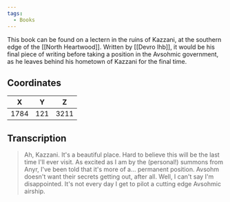 ```yaml
---
tags:
  - Books
---
```


This book can be found on a lectern in the ruins of Kazzani, at the southern edge of the [[North Heartwood]]. Written by [[Devro Ihb]], it would be his final piece of writing before taking a position in the Avsohmic government, as he leaves behind his hometown of Kazzani for the final time.

## Coordinates
| **X** | **Y** | **Z** |
| :---: | :---: | :---: |
| 1784  |  121  | 3211  |

## Transcription
> Ah, Kazzani. It's a beautiful place. Hard to believe this will be the last time I'll ever visit. As excited as I am by the (personal!) summons from Anyr, I've been told that it's more of a... permanent position. Avsohm doesn't want their secrets getting out, after all. Well, I can't say I'm disappointed. It's not every day I get to pilot a cutting edge Avsohmic airship.
